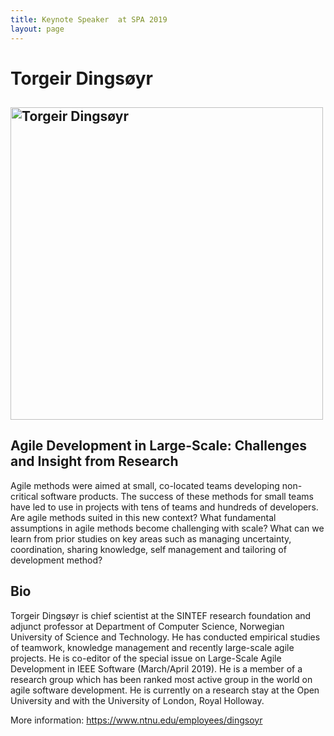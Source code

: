 ```yaml
---
title: Keynote Speaker  at SPA 2019
layout: page
---
```


# Torgeir Dingsøyr

## <img src="{{ '/images/keynote_speakers/torgeir-dingsoyr.jpg' | relative_url }}" alt="Torgeir Dingsøyr" height="500" />

## Agile Development in Large-Scale: Challenges and Insight from Research

Agile methods were aimed at small, co-located teams developing non-critical software products. The success of these methods for small teams have led to use in projects with tens of teams and hundreds of developers. Are agile methods suited in this new context? What fundamental assumptions in agile methods become challenging with scale? What can we learn from prior studies on key areas such as managing uncertainty, coordination, sharing knowledge, self management and tailoring of development method?

## Bio 

Torgeir Dingsøyr is chief scientist at the SINTEF research foundation and adjunct professor at Department of Computer Science, Norwegian University of Science and Technology. He has conducted empirical studies of teamwork, knowledge management and recently large-scale agile projects. He is co-editor of the special issue on Large-Scale Agile Development in IEEE Software (March/April 2019). He is a member of a research group which has been ranked most active group in the world on agile software development. He is currently on a research stay at the Open University and with the University of London, Royal Holloway.

More information: https://www.ntnu.edu/employees/dingsoyr